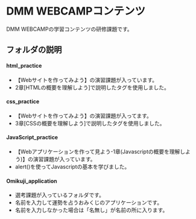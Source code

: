 # DMM WEBCAMPコンテンツ
DMM WEBCAMPの学習コンテンツの研修課題です。

## フォルダの説明
#### html_practice
* 【Webサイトを作ってみよう】の演習課題が入っています。
* 2章[HTMLの概要を理解しよう]で説明したタグを使用しました。

#### css_practice
* 【Webサイトを作ってみよう】の演習課題が入ってます。
* 3章[CSSの概要を理解しよう]で説明したタグを使用しました。

#### JavaScript_practice
* 【Webアプリケーションを作って見よう-1章(Javascriptの概要を理解しよう)】の演習課題が入っています。
* alert()を使ってJavascriptの基本を学びました。


####  Omikuji_application
* 選考課題が入っているフォルダです。
* 名前を入力して運勢を占うおみくじのアプリケーションです。
* 名前を入力しなかった場合は「名無し」が名前の所に入ります。